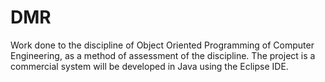 DMR
===

Work done to the discipline of Object Oriented Programming of Computer Engineering, as a method of assessment of the discipline. The project is a commercial system will be developed in Java using the Eclipse IDE.
